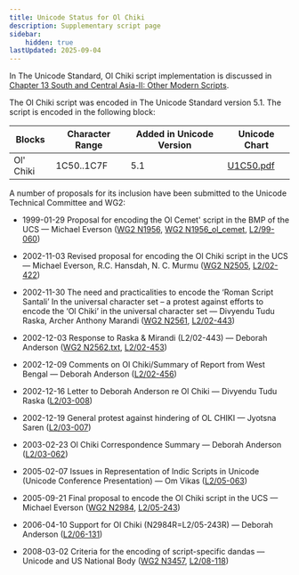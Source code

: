 ```yaml
---
title: Unicode Status for Ol Chiki
description: Supplementary script page
sidebar:
    hidden: true
lastUpdated: 2025-09-04
---
```


In The Unicode Standard, Ol Chiki script implementation is discussed in [Chapter 13 South and Central Asia-II: Other Modern Scripts](http://www.unicode.org/versions/latest/ch13.pdf).

[comment]: # (end of intro)

[comment]: # (start of blocks)

The Ol Chiki script was encoded in The Unicode Standard version 5.1. The script is encoded in the following block:

| Blocks | Character Range | Added in Unicode Version | Unicode Chart |
| ------ | --------------- | ------------------------ | ------------- |
| Ol' Chiki | 1C50..1C7F | 5.1 | [U1C50.pdf](http://www.unicode.org/charts/PDF/U1C50.pdf) |

[comment]: # (end of blocks)

[comment]: # (start of chars)



[comment]: # (end of chars)

[comment]: # (start of rest)

A number of proposals for its inclusion have been submitted to the Unicode Technical Committee and WG2:

- 1999-01-29 Proposal for encoding the Ol Cemet' script in the BMP of the UCS — Michael Everson ([WG2 N1956](https://www.unicode.org/wg2/docs/n1956.pdf), [WG2 N1956_ol_cemet](https://www.unicode.org/wg2/docs/n1956_ol_cemet.pdf), [L2/99-060](http://www.unicode.org/L2/L1999/n1956.pdf))

- 2002-11-03 Revised proposal for encoding the Ol Chiki script in the UCS — Michael Everson, R.C. Hansdah, N. C. Murmu ([WG2 N2505](https://www.unicode.org/wg2/docs/n2505.pdf), [L2/02-422](http://www.unicode.org/cgi-bin/GetMatchingDocs.pl?L2/02-422))

- 2002-11-30 The need and practicalities to encode the ‘Roman Script Santali’ In the universal character set – a protest against efforts  to encode the ‘Ol Chiki’ in the universal character set — Divyendu Tudu Raska, Archer Anthony Marandi ([WG2 N2561](https://www.unicode.org/wg2/docs/n2561.pdf), [L2/02-443](http://www.unicode.org/cgi-bin/GetMatchingDocs.pl?L2/02-443))

- 2002-12-03 Response to Raska &amp; Mirandi (L2/02-443) — Deborah Anderson ([WG2 N2562.txt](https://www.unicode.org/wg2/docs/n2562.txt), [L2/02-453](http://www.unicode.org/cgi-bin/GetMatchingDocs.pl?L2/02-453))

- 2002-12-09 Comments on Ol Chiki/Summary of Report from West Bengal — Deborah Anderson ([L2/02-456](http://www.unicode.org/cgi-bin/GetMatchingDocs.pl?L2/02-456))

- 2002-12-16 Letter to Deborah Anderson re Ol Chiki — Divyendu Tudu Raska ([L2/03-008](http://www.unicode.org/cgi-bin/GetMatchingDocs.pl?L2/03-008))

- 2002-12-19 General protest against hindering of OL CHIKI — Jyotsna Saren ([L2/03-007](http://www.unicode.org/cgi-bin/GetMatchingDocs.pl?L2/03-007))

- 2003-02-23 Ol Chiki Correspondence Summary — Deborah Anderson ([L2/03-062](http://www.unicode.org/cgi-bin/GetMatchingDocs.pl?L2/03-062))

- 2005-02-07 Issues in Representation of Indic Scripts in Unicode (Unicode Conference Presentation) — Om Vikas ([L2/05-063](http://www.unicode.org/cgi-bin/GetMatchingDocs.pl?L2/05-063))

- 2005-09-21 Final proposal to encode the Ol Chiki script in the UCS — Michael Everson ([WG2 N2984](https://www.unicode.org/wg2/docs/n2984.pdf), [L2/05-243](http://www.unicode.org/cgi-bin/GetMatchingDocs.pl?L2/05-243))

- 2006-04-10 Support for Ol Chiki (N2984R=L2/05-243R) — Deborah Anderson ([L2/06-131](http://www.unicode.org/cgi-bin/GetMatchingDocs.pl?L2/06-131))

- 2008-03-02 Criteria for the encoding of script-specific dandas — Unicode and US National Body ([WG2 N3457](https://www.unicode.org/wg2/docs/n3457.pdf), [L2/08-118](http://www.unicode.org/cgi-bin/GetMatchingDocs.pl?L2/08-118))
